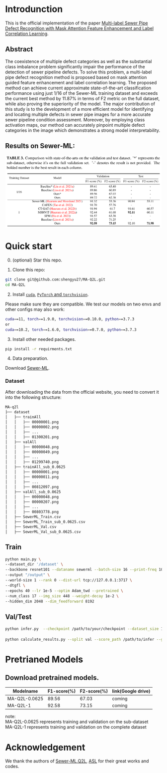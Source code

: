 
# Introdunction
This is the official implementation of the paper [Multi-label Sewer Pipe Defect Recognition with Mask Attention Feature Enhancement and Label Correlation Learning](https://arxiv.org/abs/2107.10834).
## Abstract

The coexistence of multiple defect categories as well as the substantial class imbalance problem significantly impair the performance of the detection of sewer pipeline defects. To solve this problem, a multi-label pipe defect recognition method is proposed based on mask attention guided feature enhancement and label correlation learning. The proposed method can achieve current approximate state-of-the-art classification performance using just 1/16 of the Sewer-ML training dataset and exceeds the current best method by 11.87\% in terms of F2 metric on the full dataset, while also proving the superiority of the model. The major contribution of this study is to the development of a more efficient model for identifying and locating multiple defects in sewer pipe images for a more accurate sewer pipeline condition assessment. Moreover, by employing class activation maps, our method can accurately pinpoint multiple defect categories in the image which demonstrates a strong model interpretability.

## Results on Sewer-ML:
![fig](images/Table3.png)


# Quick start
0. (optional) Star this repo. 

1. Clone this repo:
```sh
git clone git@github.com:shengyu27/MA-Q2L.git
cd MA-Q2L
```

2. Install [```cuda```](https://developer.nvidia.com/cuda-downloads), [```PyTorch``` and ```torchvision```](https://pytorch.org/).

Please make sure they are compatible.
We test our models on two envs and other configs may also work:
```sh
cuda==11, torch==1.9.0, torchvision==0.10.0, python==3.7.3
or
cuda==10.2, torch==1.6.0, torchvision==0.7.0, python==3.7.3
```

3. Install other needed packages.
```sh
pip install -r requirments.txt
```

4. Data preparation.

Download [Sewer-ML](http://vap.aau.dk/sewer-ml).
### Dataset

After downloading the data from the official website, you need to convert it into the following structure:
```
MA-q2l
├── dataset
│   ├── trainAll
│   │   ├── 00000001.png
│   │   ├── 00000002.png
│   │   ├── ...
│   │   ├── 01300201.png
│   ├── valAll
│   │   ├── 00000048.png
│   │   ├── 00000049.png
│   │   ├── ...
│   │   ├── 01299740.png
│   ├── trainAll_sub_0.0625
│   │   ├── 00000001.png
│   │   ├── 00000011.png
│   │   ├── ...
│   │   ├── 00812097.png
│   ├── valAll_sub_0.0625
│   │   ├── 00000048.png
│   │   ├── 00000207.png
│   │   ├── ...
│   │   ├── 00803778.png
│   ├── SewerML_Train.csv
│   ├── SewerML_Train_sub_0.0625.csv
│   ├── SewerML_Val.csv
│   ├── SewerML_Val_sub_0.0625.csv
```
## Train
```sh
python main.py \
--dataset_dir '/dataset' \
--backbone resnet101 --dataname sewerml --batch-size 16 --print-freq 100 \
--output "/output" \
--world-size 1 --rank 0 --dist-url tcp://127.0.0.1:3717 \
--dtgfl \
--epochs 40 --lr 1e-5 --optim Adam_twd --pretrained \
--num_class 17 --img_size 448 --weight-decay 1e-2 \
--hidden_dim 2048 --dim_feedforward 8192 

```

## Val/Test
```sh
python infer.py  --checkpoint /path/to/your/checkpoint --dataset_size 1 --dataset_dir /dataset --output /dir/to/ouput

python calculate_results.py --split val --score_path /path/to/infer --gt_path /path/to/datset --val_csv_name name
```

# Pretrianed Models
## Download pretrained models.
| Modelname     | F1-score(%) | F2-score(%) | link(Google drive) | 
|---------------|-------------|-------------|------------| 
| MA-Q2L-0.0625 | 89.56       | 67.03       | coming     |
| MA-Q2L-1      | 92.58       | 73.15       | coming     |
note: \
MA-Q2L-0.0625 represents training and validation on the sub-dataset  \
MA-Q2L-1 represents training and validation on the complete dataset






# Acknowledgement
We thank the authors of [Sewer-ML](https://vap.aau.dk/sewer-ml/),[Q2L](https://github.com/SlongLiu/query2labels), [ASL](https://github.com/Alibaba-MIIL/ASL) for their great works and codes.
